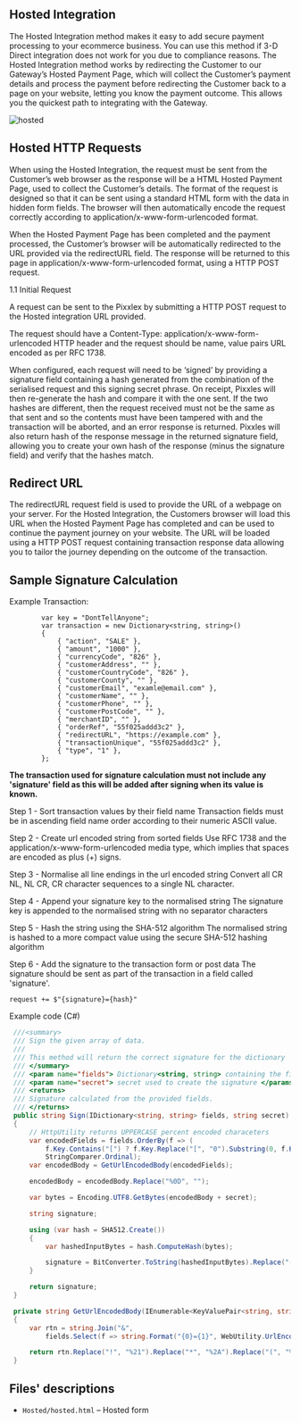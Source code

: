 ## Hosted Integration
The Hosted Integration method makes it easy to add secure payment processing to your ecommerce business. You can use this method if 3-D Direct integration does not work for you due to compliance reasons.
The Hosted Integration method works by redirecting the Customer to our Gateway’s Hosted Payment Page, which will collect the Customer’s payment details and process the payment before
redirecting the Customer back to a page on your website, letting you know the payment outcome.
This allows you the quickest path to integrating with the Gateway.

![hosted](https://github.com/Pixxles/PixxlesGatewayIntegrationGuide/assets/72015387/23778638-4420-4ec8-8820-af71fe86e99b)


## Hosted HTTP Requests
When using the Hosted Integration, the request must be sent from the Customer’s web browser as
the response will be a HTML Hosted Payment Page, used to collect the Customer’s details.
The format of the request is designed so that it can be sent using a standard HTML form with the
data in hidden form fields. The browser will then automatically encode the request correctly
according to application/x-www-form-urlencoded format.

When the Hosted Payment Page has been completed and the payment processed, the
Customer’s browser will be automatically redirected to the URL provided via the redirectURL
field. The response will be returned to this page in application/x-www-form-urlencoded
format, using a HTTP POST request.

1.1 Initial Request

A request can be sent to the Pixxlex by submitting a HTTP POST request to the Hosted integration URL provided.

The request should have a Content-Type: application/x-www-form-urlencoded HTTP header and the request should be name, value pairs URL encoded as per RFC 1738.

When configured, each request will need to be ‘signed’ by providing a signature field containing a hash generated from the combination of the serialised request and this signing secret phrase. On receipt, Pixxles will then re-generate the hash and compare it with the one sent. If the two hashes are different, then the request received must not be the same as that sent and so the contents must have been tampered with and the transaction will be aborted, and an error response is returned. Pixxles will also return hash of the response message in the returned signature field, allowing you to create your own hash of the response (minus the signature field) and verify that the hashes match.


## Redirect URL
The redirectURL request field is used to provide the URL of a webpage on your server.
For the Hosted Integration, the Customers browser will load this URL when the Hosted Payment
Page has completed and can be used to continue the payment journey on your website. The URL
will be loaded using a HTTP POST request containing transaction response data allowing you to
tailor the journey depending on the outcome of the transaction.

## Sample Signature Calculation

Example Transaction:

            var key = "DontTellAnyone";
            var transaction = new Dictionary<string, string>()
            {
                { "action", "SALE" },
                { "amount", "1000" },
                { "currencyCode", "826" },
                { "customerAddress", "" },
                { "customerCountryCode", "826" },
                { "customerCounty", "" },
                { "customerEmail", "examle@email.com" },
                { "customerName", "" },
                { "customerPhone", "" },
                { "customerPostCode", "" },                
                { "merchantID", "" },
                { "orderRef", "55f025addd3c2" },
                { "redirectURL", "https://example.com" },
                { "transactionUnique", "55f025addd3c2" },
                { "type", "1" },
            };
	    
**The transaction used for signature calculation must not include any 'signature' field as this will be added after signing when its value is known.**

Step 1 - Sort transaction values by their field name Transaction fields must be in ascending field name order according to their numeric ASCII value.

Step 2 - Create url encoded string from sorted fields Use RFC 1738 and the application/x-www-form-urlencoded media type, which implies that spaces are encoded as plus (+) signs.

Step 3 - Normalise all line endings in the url encoded string Convert all CR NL, NL CR, CR character sequences to a single NL character.

Step 4 - Append your signature key to the normalised string The signature key is appended to the normalised string with no separator characters

Step 5 - Hash the string using the SHA-512 algorithm The normalised string is hashed to a more compact value using the secure SHA-512 hashing algorithm

Step 6 - Add the signature to the transaction form or post data The signature should be sent as part of the transaction in a field called 'signature'.

	request += $"{signature}={hash}"

Example code (C#)

```cs
 ///<summary>
 /// Sign the given array of data.
 /// 
 /// This method will return the correct signature for the dictionary
 /// </summary>
 /// <param name="fields"> Dictionary<string, string> containing the fields to be signed. </params>
 /// <param name="secret"> secret used to create the signature </params>
 /// <returns>
 /// Signature calculated from the provided fields.
 /// </returns>
 public string Sign(IDictionary<string, string> fields, string secret)
 {
     // HttpUtility returns UPPERCASE percent encoded characeters
     var encodedFields = fields.OrderBy(f => (
         f.Key.Contains("[") ? f.Key.Replace("[", "0").Substring(0, f.Key.IndexOf("[")) : f.Key),
         StringComparer.Ordinal);
     var encodedBody = GetUrlEncodedBody(encodedFields);

     encodedBody = encodedBody.Replace("%0D", "");

     var bytes = Encoding.UTF8.GetBytes(encodedBody + secret);

     string signature;

     using (var hash = SHA512.Create())
     {
         var hashedInputBytes = hash.ComputeHash(bytes);

         signature = BitConverter.ToString(hashedInputBytes).Replace("-", "").ToLower();
     }

     return signature;
 }

 private string GetUrlEncodedBody(IEnumerable<KeyValuePair<string, string>> fields)
 {
     var rtn = string.Join("&",
         fields.Select(f => string.Format("{0}={1}", WebUtility.UrlEncode(f.Key), WebUtility.UrlEncode(f.Value))));

     return rtn.Replace("!", "%21").Replace("*", "%2A").Replace("(", "%28").Replace(")", "%29");
 }
```


## Files' descriptions  

-  `Hosted/hosted.html` – Hosted form

